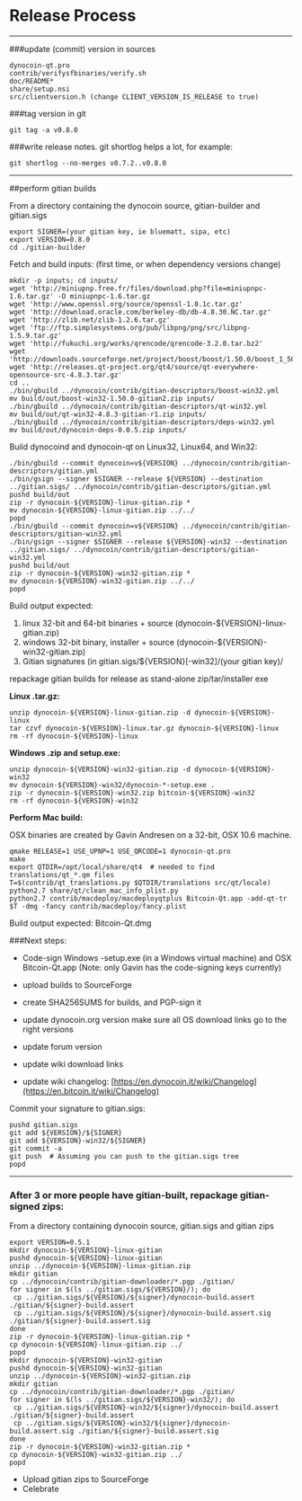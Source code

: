Release Process
====================

* * *

###update (commit) version in sources


	dynocoin-qt.pro
	contrib/verifysfbinaries/verify.sh
	doc/README*
	share/setup.nsi
	src/clientversion.h (change CLIENT_VERSION_IS_RELEASE to true)

###tag version in git

	git tag -a v0.8.0

###write release notes. git shortlog helps a lot, for example:

	git shortlog --no-merges v0.7.2..v0.8.0

* * *

##perform gitian builds

 From a directory containing the dynocoin source, gitian-builder and gitian.sigs
  
	export SIGNER=(your gitian key, ie bluematt, sipa, etc)
	export VERSION=0.8.0
	cd ./gitian-builder

 Fetch and build inputs: (first time, or when dependency versions change)

	mkdir -p inputs; cd inputs/
	wget 'http://miniupnp.free.fr/files/download.php?file=miniupnpc-1.6.tar.gz' -O miniupnpc-1.6.tar.gz
	wget 'http://www.openssl.org/source/openssl-1.0.1c.tar.gz'
	wget 'http://download.oracle.com/berkeley-db/db-4.8.30.NC.tar.gz'
	wget 'http://zlib.net/zlib-1.2.6.tar.gz'
	wget 'ftp://ftp.simplesystems.org/pub/libpng/png/src/libpng-1.5.9.tar.gz'
	wget 'http://fukuchi.org/works/qrencode/qrencode-3.2.0.tar.bz2'
	wget 'http://downloads.sourceforge.net/project/boost/boost/1.50.0/boost_1_50_0.tar.bz2'
	wget 'http://releases.qt-project.org/qt4/source/qt-everywhere-opensource-src-4.8.3.tar.gz'
	cd ..
	./bin/gbuild ../dynocoin/contrib/gitian-descriptors/boost-win32.yml
	mv build/out/boost-win32-1.50.0-gitian2.zip inputs/
	./bin/gbuild ../dynocoin/contrib/gitian-descriptors/qt-win32.yml
	mv build/out/qt-win32-4.8.3-gitian-r1.zip inputs/
	./bin/gbuild ../dynocoin/contrib/gitian-descriptors/deps-win32.yml
	mv build/out/dynocoin-deps-0.0.5.zip inputs/

 Build dynocoind and dynocoin-qt on Linux32, Linux64, and Win32:
  
	./bin/gbuild --commit dynocoin=v${VERSION} ../dynocoin/contrib/gitian-descriptors/gitian.yml
	./bin/gsign --signer $SIGNER --release ${VERSION} --destination ../gitian.sigs/ ../dynocoin/contrib/gitian-descriptors/gitian.yml
	pushd build/out
	zip -r dynocoin-${VERSION}-linux-gitian.zip *
	mv dynocoin-${VERSION}-linux-gitian.zip ../../
	popd
	./bin/gbuild --commit dynocoin=v${VERSION} ../dynocoin/contrib/gitian-descriptors/gitian-win32.yml
	./bin/gsign --signer $SIGNER --release ${VERSION}-win32 --destination ../gitian.sigs/ ../dynocoin/contrib/gitian-descriptors/gitian-win32.yml
	pushd build/out
	zip -r dynocoin-${VERSION}-win32-gitian.zip *
	mv dynocoin-${VERSION}-win32-gitian.zip ../../
	popd

  Build output expected:

  1. linux 32-bit and 64-bit binaries + source (dynocoin-${VERSION}-linux-gitian.zip)
  2. windows 32-bit binary, installer + source (dynocoin-${VERSION}-win32-gitian.zip)
  3. Gitian signatures (in gitian.sigs/${VERSION}[-win32]/(your gitian key)/

repackage gitian builds for release as stand-alone zip/tar/installer exe

**Linux .tar.gz:**

	unzip dynocoin-${VERSION}-linux-gitian.zip -d dynocoin-${VERSION}-linux
	tar czvf dynocoin-${VERSION}-linux.tar.gz dynocoin-${VERSION}-linux
	rm -rf dynocoin-${VERSION}-linux

**Windows .zip and setup.exe:**

	unzip dynocoin-${VERSION}-win32-gitian.zip -d dynocoin-${VERSION}-win32
	mv dynocoin-${VERSION}-win32/dynocoin-*-setup.exe .
	zip -r dynocoin-${VERSION}-win32.zip bitcoin-${VERSION}-win32
	rm -rf dynocoin-${VERSION}-win32

**Perform Mac build:**

  OSX binaries are created by Gavin Andresen on a 32-bit, OSX 10.6 machine.

	qmake RELEASE=1 USE_UPNP=1 USE_QRCODE=1 dynocoin-qt.pro
	make
	export QTDIR=/opt/local/share/qt4  # needed to find translations/qt_*.qm files
	T=$(contrib/qt_translations.py $QTDIR/translations src/qt/locale)
	python2.7 share/qt/clean_mac_info_plist.py
	python2.7 contrib/macdeploy/macdeployqtplus Bitcoin-Qt.app -add-qt-tr $T -dmg -fancy contrib/macdeploy/fancy.plist

 Build output expected: Bitcoin-Qt.dmg

###Next steps:

* Code-sign Windows -setup.exe (in a Windows virtual machine) and
  OSX Bitcoin-Qt.app (Note: only Gavin has the code-signing keys currently)

* upload builds to SourceForge

* create SHA256SUMS for builds, and PGP-sign it

* update dynocoin.org version
  make sure all OS download links go to the right versions

* update forum version

* update wiki download links

* update wiki changelog: [https://en.dynocoin.it/wiki/Changelog](https://en.bitcoin.it/wiki/Changelog)

Commit your signature to gitian.sigs:

	pushd gitian.sigs
	git add ${VERSION}/${SIGNER}
	git add ${VERSION}-win32/${SIGNER}
	git commit -a
	git push  # Assuming you can push to the gitian.sigs tree
	popd

-------------------------------------------------------------------------

### After 3 or more people have gitian-built, repackage gitian-signed zips:

From a directory containing dynocoin source, gitian.sigs and gitian zips

	export VERSION=0.5.1
	mkdir dynocoin-${VERSION}-linux-gitian
	pushd dynocoin-${VERSION}-linux-gitian
	unzip ../dynocoin-${VERSION}-linux-gitian.zip
	mkdir gitian
	cp ../dynocoin/contrib/gitian-downloader/*.pgp ./gitian/
	for signer in $(ls ../gitian.sigs/${VERSION}/); do
	 cp ../gitian.sigs/${VERSION}/${signer}/dynocoin-build.assert ./gitian/${signer}-build.assert
	 cp ../gitian.sigs/${VERSION}/${signer}/dynocoin-build.assert.sig ./gitian/${signer}-build.assert.sig
	done
	zip -r dynocoin-${VERSION}-linux-gitian.zip *
	cp dynocoin-${VERSION}-linux-gitian.zip ../
	popd
	mkdir dynocoin-${VERSION}-win32-gitian
	pushd dynocoin-${VERSION}-win32-gitian
	unzip ../dynocoin-${VERSION}-win32-gitian.zip
	mkdir gitian
	cp ../dynocoin/contrib/gitian-downloader/*.pgp ./gitian/
	for signer in $(ls ../gitian.sigs/${VERSION}-win32/); do
	 cp ../gitian.sigs/${VERSION}-win32/${signer}/dynocoin-build.assert ./gitian/${signer}-build.assert
	 cp ../gitian.sigs/${VERSION}-win32/${signer}/dynocoin-build.assert.sig ./gitian/${signer}-build.assert.sig
	done
	zip -r dynocoin-${VERSION}-win32-gitian.zip *
	cp dynocoin-${VERSION}-win32-gitian.zip ../
	popd

- Upload gitian zips to SourceForge
- Celebrate 
